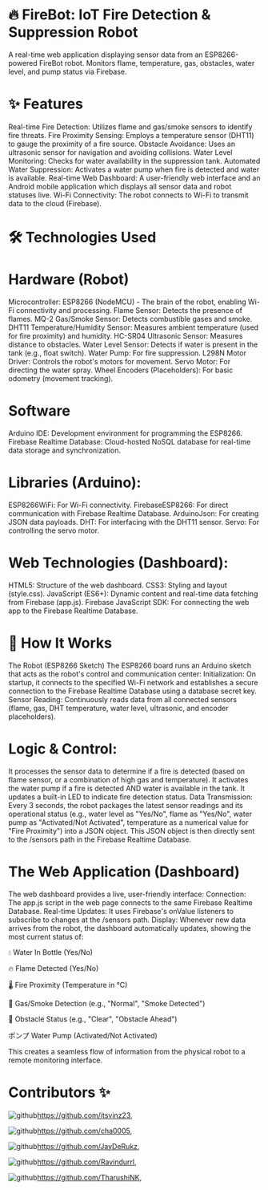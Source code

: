# 🔥 FireBot: IoT Fire Detection & Suppression Robot
A real-time web application displaying sensor data from an ESP8266-powered FireBot robot. Monitors flame, temperature, gas, obstacles, water level, and pump status via Firebase.

# ✨ Features
Real-time Fire Detection: Utilizes flame and gas/smoke sensors to identify fire threats.
Fire Proximity Sensing: Employs a temperature sensor (DHT11) to gauge the proximity of a fire source.
Obstacle Avoidance: Uses an ultrasonic sensor for navigation and avoiding collisions.
Water Level Monitoring: Checks for water availability in the suppression tank.
Automated Water Suppression: Activates a water pump when fire is detected and water is available.
Real-time Web Dashboard: A user-friendly web interface and an Android mobile application which displays all sensor data and robot statuses live.
Wi-Fi Connectivity: The robot connects to Wi-Fi to transmit data to the cloud (Firebase).

# 🛠️ Technologies Used
# Hardware (Robot)
Microcontroller: ESP8266 (NodeMCU) - The brain of the robot, enabling Wi-Fi connectivity and processing.
Flame Sensor: Detects the presence of flames.
MQ-2 Gas/Smoke Sensor: Detects combustible gases and smoke.
DHT11 Temperature/Humidity Sensor: Measures ambient temperature (used for fire proximity) and humidity.
HC-SR04 Ultrasonic Sensor: Measures distance to obstacles.
Water Level Sensor: Detects if water is present in the tank (e.g., float switch).
Water Pump: For fire suppression.
L298N Motor Driver: Controls the robot's motors for movement.
Servo Motor: For directing the water spray.
Wheel Encoders (Placeholders): For basic odometry (movement tracking).

# Software
Arduino IDE: Development environment for programming the ESP8266.
Firebase Realtime Database: Cloud-hosted NoSQL database for real-time data storage and synchronization.

# Libraries (Arduino):
ESP8266WiFi: For Wi-Fi connectivity.
FirebaseESP8266: For direct communication with Firebase Realtime Database.
ArduinoJson: For creating JSON data payloads.
DHT: For interfacing with the DHT11 sensor.
Servo: For controlling the servo motor.

# Web Technologies (Dashboard):
HTML5: Structure of the web dashboard.
CSS3: Styling and layout (style.css).
JavaScript (ES6+): Dynamic content and real-time data fetching from Firebase (app.js).
Firebase JavaScript SDK: For connecting the web app to the Firebase Realtime Database.

# 🚀 How It Works
The Robot (ESP8266 Sketch)
The ESP8266 board runs an Arduino sketch that acts as the robot's control and communication center:
Initialization: On startup, it connects to the specified Wi-Fi network and establishes a secure connection to the Firebase Realtime Database using a database secret key.
Sensor Reading: Continuously reads data from all connected sensors (flame, gas, DHT temperature, water level, ultrasonic, and encoder placeholders).

# Logic & Control:
It processes the sensor data to determine if a fire is detected (based on flame sensor, or a combination of high gas and temperature).
It activates the water pump if a fire is detected AND water is available in the tank.
It updates a built-in LED to indicate fire detection status.
Data Transmission: Every 3 seconds, the robot packages the latest sensor readings and its operational status (e.g., water level as "Yes/No", flame as "Yes/No", water pump as "Activated/Not Activated", temperature as a numerical value for "Fire Proximity") into a JSON object. This JSON object is then directly sent to the /sensors path in the Firebase Realtime Database.

# The Web Application (Dashboard)
The web dashboard provides a live, user-friendly interface:
Connection: The app.js script in the web page connects to the same Firebase Realtime Database.
Real-time Updates: It uses Firebase's onValue listeners to subscribe to changes at the /sensors path.
Display: Whenever new data arrives from the robot, the dashboard automatically updates, showing the most current status of:

💧 Water In Bottle (Yes/No)

🔥 Flame Detected (Yes/No)

🌡️ Fire Proximity (Temperature in °C)

💨 Gas/Smoke Detection (e.g., "Normal", "Smoke Detected")

🚧 Obstacle Status (e.g., "Clear", "Obstacle Ahead")

ポンプ Water Pump (Activated/Not Activated)

This creates a seamless flow of information from the physical robot to a remote monitoring interface.

# Contributors ✨
![github](https://github.com/user-attachments/assets/1f5a4776-324a-449e-a187-563b1d0a8a3b)https://github.com/itsvinz23,

![github](https://github.com/user-attachments/assets/1f5a4776-324a-449e-a187-563b1d0a8a3b)https://github.com/cha0005,

![github](https://github.com/user-attachments/assets/1f5a4776-324a-449e-a187-563b1d0a8a3b)https://github.com/JayDeRukz,

![github](https://github.com/user-attachments/assets/1f5a4776-324a-449e-a187-563b1d0a8a3b)https://github.com/Ravindurrl,

![github](https://github.com/user-attachments/assets/1f5a4776-324a-449e-a187-563b1d0a8a3b)https://github.com/TharushiNK,
